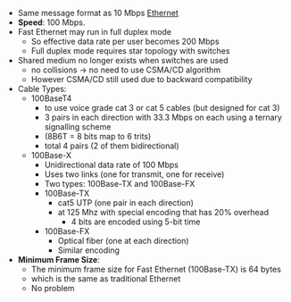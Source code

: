 - Same message format as 10 Mbps [Ethernet](Ethernet.md)
- **Speed**: 100 Mbps.
- Fast Ethernet may run in full duplex mode
	- So effective data rate per user becomes 200 Mbps
	- Full duplex mode requires star topology with switches
- Shared medium no longer exists when switches are used
	- no collisions -> no need to use CSMA/CD algorithm
	- However CSMA/CD still used due to backward compatibility
- Cable Types:
	- 100BaseT4
		- to use voice grade cat 3 or cat 5 cables (but designed for cat 3)
		- 3 pairs in each direction with 33.3 Mbps on each using a ternary signalling  scheme 
		- (8B6T = 8 bits map to 6 trits)
		- total 4 pairs (2 of them bidirectional)
	- 100Base-X
		- Unidirectional data rate of 100 Mbps
		- Uses two links (one for transmit, one for receive)
		- Two types: 100Base-TX and 100Base-FX
		- 100Base-TX
			- cat5 UTP (one pair in each direction)
			- at 125 Mhz with special encoding that has 20% overhead
				- 4 bits are encoded using 5-bit time
		- 100Base-FX
			- Optical fiber (one at each direction)
			- Similar encoding
- **Minimum Frame Size**: 
	- The minimum frame size for Fast Ethernet (100Base-TX) is 64 bytes
	- which is the same as traditional Ethernet
	- No problem



